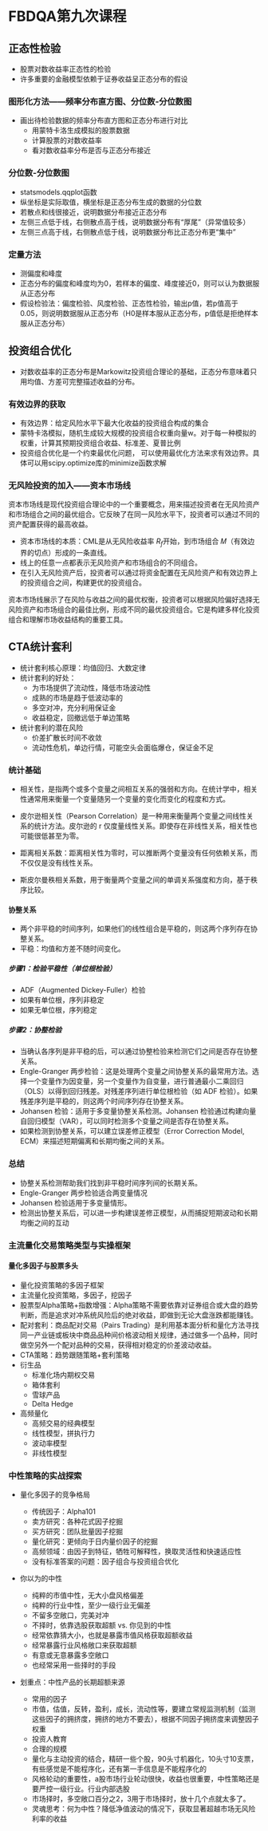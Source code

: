 # FBDQA第九次课程

## 正态性检验
- 股票对数收益率正态性的检验
- 许多重要的金融模型依赖于证券收益呈正态分布的假设

### 图形化方法——频率分布直方图、分位数-分位数图
- 画出待检验数据的频率分布直方图和正态分布进行对比
  - 用蒙特卡洛生成模拟的股票数据
  - 计算股票的对数收益率 
  - 看对数收益率分布是否与正态分布接近

### 分位数-分位数图
- statsmodels.qqplot函数
- 纵坐标是实际取值，横坐标是正态分布生成的数据的分位数
- 若散点和线很接近，说明数据分布接近正态分布
- 左侧三点低于线，右侧散点高于线，说明数据分布有“厚尾”（异常值较多）
- 左侧三点高于线，右侧散点低于线，说明数据分布比正态分布更“集中”

### 定量方法
- 测偏度和峰度
- 正态分布的偏度和峰度均为0，若样本的偏度、峰度接近0，则可以认为数据服从正态分布
- 假设检验法：偏度检验、风度检验、正态性检验，输出p值，若p值高于0.05，则说明数据服从正态分布（H0是样本服从正态分布，p值低是拒绝样本服从正态分布）

## 投资组合优化
- 对数收益率的正态分布是Markowitz投资组合理论的基础，正态分布意味着只用均值、方差可完整描述收益的分布。

### 有效边界的获取
- 有效边界：给定风险水平下最大化收益的投资组合构成的集合
- 蒙特卡洛模拟，随机生成较大规模的投资组合权重向量w。对于每一种模拟的权重，计算其预期投资组合收益、标准差、夏普比例
- 投资组合优化是一个约束最优化问题， 可以使用最优化方法来求有效边界。具体可以用scipy.optimize库的minimize函数求解

### 无风险投资的加入——资本市场线
资本市场线是现代投资组合理论中的一个重要概念，用来描述投资者在无风险资产和市场组合之间的最优组合。它反映了在同一风险水平下，投资者可以通过不同的资产配置获得的最高收益。

- 资本市场线的本质：CML是从无风险收益率 $R_f$开始，到市场组合 𝑀（有效边界的切点）形成的一条直线。
- 线上的任意一点都表示无风险资产和市场组合的不同组合。
- 在引入无风险资产后，投资者可以通过将资金配置在无风险资产和有效边界上的投资组合之间，构建更优的投资组合。


资本市场线展示了在风险与收益之间的最优权衡，投资者可以根据风险偏好选择无风险资产和市场组合的最佳比例，形成不同的最优投资组合。它是构建多样化投资组合和理解市场收益结构的重要工具。

## CTA统计套利
- 统计套利核心原理：均值回归、大数定律
- 统计套利的好处：
  - 为市场提供了流动性，降低市场波动性
  - 成熟的市场是趋于低波动率的
  - 多空对冲，充分利用保证金
  - 收益稳定，回撤远低于单边策略
- 统计套利的潜在风险
  - 价差扩散长时间不收敛
  - 流动性危机，单边行情，可能空头会面临爆仓，保证金不足


### 统计基础
- 相关性，是指两个或多个变量之间相互关系的强弱和方向。在统计学中，相关性通常用来衡量一个变量随另一个变量的变化而变化的程度和方式。
- 皮尔逊相关性（Pearson Correlation）是一种用来衡量两个变量之间线性关系的统计方法。皮尔逊的 r 仅度量线性关系。即使存在非线性关系，相关性也可能很低甚至为零。

- 距离相关系数：距离相关性为零时，可以推断两个变量没有任何依赖关系，而不仅仅是没有线性关系。
- 斯皮尔曼秩相关系数，用于衡量两个变量之间的单调关系强度和方向，基于秩序比较。

#### 协整关系
- 两个非平稳的时间序列，如果他们的线性组合是平稳的，则这两个序列存在协整关系。
- 平稳：均值和方差不随时间变化。
##### 步骤1：检验平稳性（单位根检验）
- ADF（Augmented Dickey-Fuller）检验
- 如果有单位根，序列非稳定
- 如果无单位根，序列稳定

##### 步骤2：协整检验
- 当确认各序列是非平稳的后，可以通过协整检验来检测它们之间是否存在协整关系。
- Engle-Granger 两步检验：这是处理两个变量之间协整关系的最常用方法。选择一个变量作为因变量，另一个变量作为自变量，进行普通最小二乘回归（OLS）以得到回归残差。对残差序列进行单位根检验（如 ADF 检验）。如果残差序列是平稳的，则这两个时间序列存在协整关系。
- Johansen 检验：适用于多变量协整关系检测。Johansen 检验通过构建向量自回归模型（VAR），可以同时检测多个变量之间是否存在协整关系。
- 如果检测到协整关系，可以建立误差修正模型（Error Correction Model, ECM）来描述短期偏离和长期均衡之间的关系。
### 总结
- 协整关系检测帮助我们找到非平稳时间序列间的长期关系。
- Engle-Granger 两步检验适合两变量情况
- Johansen 检验适用于多变量情形。
- 检测出协整关系后，可以进一步构建误差修正模型，从而捕捉短期波动和长期均衡之间的互动


### 主流量化交易策略类型与实操框架

#### 量化多因子与股票多头
- 量化投资策略的多因子框架
- 主流量化投资策略，多因子，挖因子
- 股票型Alpha策略+指数增强：Alpha策略不需要依靠对证券组合或大盘的趋势判断，而是追求对冲系统风险后的绝对收益，即做到无论大盘涨跌都能赚钱。
- 配对套利：商品配对交易（Pairs Trading）是利用基本面分析和量化方法寻找同一产业链或板块中商品品种间价格波动相关规律，通过做多一个品种，同时做空另外一个配对品种的交易，获得相对稳定的价差波动收益。
- CTA策略：趋势跟随策略+套利策略
- 衍生品
    - 标准化场内期权交易
    - 箱体套利
    - 雪球产品
    - Delta Hedge
- 高频量化
    - 高频交易的经典模型
    - 线性模型，拼执行力
    - 波动率模型
    - 非线性模型

### 中性策略的实战探索

- 量化多因子的竞争格局
    - 传统因子：Alpha101
    - 卖方研究：各种花式因子挖掘
    - 买方研究：团队批量因子挖掘
    - 量化研究：更倾向于日内量价因子的挖掘
    - 高频领域：由因子到特征，牺牲可解释性，换取灵活性和快速适应性
    - 没有标准答案的问题：因子组合与投资组合优化

- 你以为的中性 
    - 纯粹的市值中性，无大小盘风格偏差
    - 纯粹的行业中性，至少一级行业无偏差
    - 不留多空敞口，完美对冲
    - 不择时，依靠选股获取超额
    vs. 你见到的中性
    - 经常依靠猜大小，也就是暴露市值风格获取超额收益
    - 经常暴露行业风格敞口来获取超额
    - 有意或无意暴露多空敞口
    - 也经常采用一些择时的手段

- 划重点：中性产品的长期超额来源
    - 常用的因子
    - 市值，估值，反转，盈利，成长，流动性等，要建立常规监测机制（监测这些因子的拥挤度，拥挤的地方不要去），根据不同因子拥挤度来调整因子权重
    - 投资人教育
    - 合理的规模
    - 量化与主动投资的结合，精研一些个股，90头寸机器化，10头寸10支票，有些感觉是不能程序化，还有第一手信息是不能程序化的
    - 风格轮动的重要性，a股市场行业轮动很快，收益也很重要，中性策略还是要严控一级行业。行业内部选股
    - 市场择时，多空敞口百分之2，3用于市场择时，放十几个点就太多了。
    - 灵魂思考：何为中性？降低净值波动的情况下，获取显著超越市场无风险利率的收益
